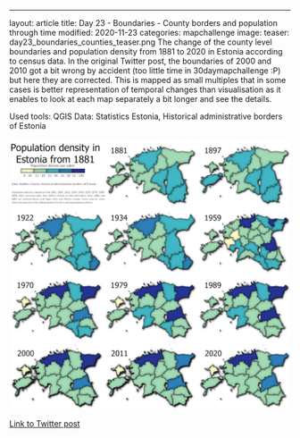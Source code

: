 ---
layout: article
title: Day 23 - Boundaries - County borders and population through time
modified: 2020-11-23
categories: mapchallenge
image:
  teaser: day23_boundaries_counties_teaser.png
The change of the county level boundaries and population density from 1881 to 2020 in Estonia according to census data. In the original Twitter post, the boundaries of 2000 and 2010 got a bit wrong by accident (too little time in 30daymapchallenge :P) but here they are corrected. This is mapped as small multiples that in some cases is better representation of temporal changes than visualisation as it enables to look at each map separately a bit longer and see the details.


Used tools: QGIS
Data: Statistics Estonia, Historical administrative borders of Estonia


![image of categories](../../images/day23_boundaries_counties.png)

[Link to Twitter post](https://twitter.com/evelynuuemaa/status/1330763637737345026)
